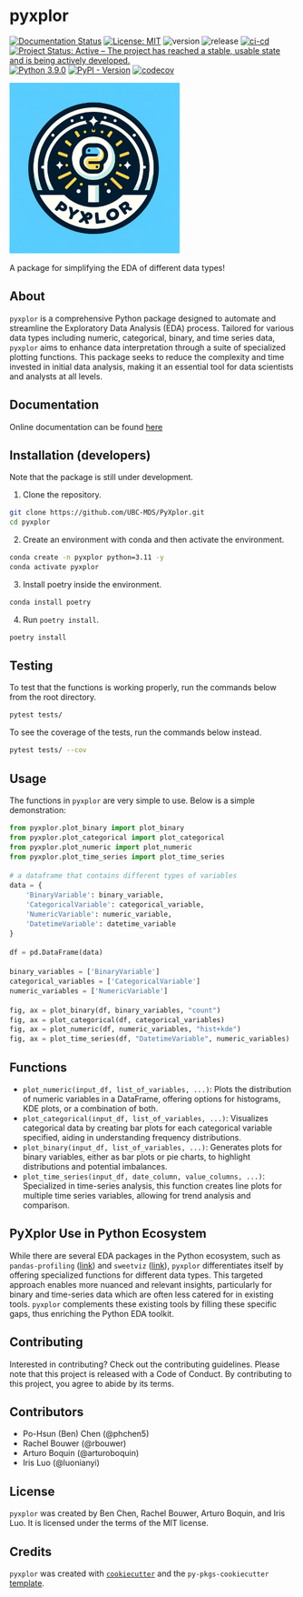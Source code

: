 # pyxplor

[![Documentation Status](https://readthedocs.org/projects/pyxplor/badge/?version=latest)](https://pyxplor.readthedocs.io/en/latest/?badge=latest) [![License: MIT](https://img.shields.io/badge/License-MIT-yellow.svg)](https://opensource.org/licenses/MIT) ![version](https://img.shields.io/github/v/release/UBC-MDS/pyxplor) ![release](https://img.shields.io/github/release-date/UBC-MDS/pyxplor)
[![ci-cd](https://github.com/UBC-MDS/PyXplor/actions/workflows/ci-cd.yml/badge.svg)](https://github.com/UBC-MDS/PyXplor/actions/workflows/ci-cd.yml)
[![Project Status: Active – The project has reached a stable, usable state and is being actively developed.](https://www.repostatus.org/badges/latest/active.svg)](https://www.repostatus.org/#active)
[![Python 3.9.0](https://img.shields.io/badge/python-3.11.0-blue.svg)](https://www.python.org/downloads/release/python-3110/)
[![PyPI - Version](https://img.shields.io/pypi/v/PyXplor)](https://pyxplor.readthedocs.io/en/latest/?badge=latest%2F)
[![codecov](https://codecov.io/gh/UBC-MDS/PyXplor/graph/badge.svg?token=pJe5bA9V8z)](https://codecov.io/gh/UBC-MDS/PyXplor)


<img src="https://github.com/UBC-MDS/pyxplor/blob/main/img/pyxplor_logo.png?raw=true" height="300">

A package for simplifying the EDA of different data types!

## About

`pyxplor` is a comprehensive Python package designed to automate and streamline the Exploratory Data Analysis (EDA) process. Tailored for various data types including numeric, categorical, binary, and time series data, `pyxplor` aims to enhance data interpretation through a suite of specialized plotting functions. This package seeks to reduce the complexity and time invested in initial data analysis, making it an essential tool for data scientists and analysts at all levels.

## Documentation

Online documentation can be found [here](https://pyxplor.readthedocs.io/en/latest/?badge=latest/)


## Installation (developers)

Note that the package is still under development.

1. Clone the repository.

```bash
git clone https://github.com/UBC-MDS/PyXplor.git
cd pyxplor
```

2. Create an environment with conda and then activate the environment.

```bash
conda create -n pyxplor python=3.11 -y
conda activate pyxplor
```

3. Install poetry inside the environment.

```bash
conda install poetry
```

4. Run `poetry install`.

```bash
poetry install
```

## Testing

To test that the functions is working properly, run the commands below from the root directory.

```bash
pytest tests/
```

To see the coverage of the tests, run the commands below instead.

```bash
pytest tests/ --cov
```

## Usage

The functions in `pyxplor` are very simple to use. Below is a simple demonstration:

```python
from pyxplor.plot_binary import plot_binary
from pyxplor.plot_categorical import plot_categorical
from pyxplor.plot_numeric import plot_numeric
from pyxplor.plot_time_series import plot_time_series

# a dataframe that contains different types of variables
data = {
    'BinaryVariable': binary_variable,
    'CategoricalVariable': categorical_variable,
    'NumericVariable': numeric_variable,
    'DatetimeVariable': datetime_variable
}

df = pd.DataFrame(data)

binary_variables = ['BinaryVariable']
categorical_variables = ['CategoricalVariable']
numeric_variables = ['NumericVariable']

fig, ax = plot_binary(df, binary_variables, "count")
fig, ax = plot_categorical(df, categorical_variables)
fig, ax = plot_numeric(df, numeric_variables, "hist+kde")
fig, ax = plot_time_series(df, "DatetimeVariable", numeric_variables)
```

## Functions

- `plot_numeric(input_df, list_of_variables, ...)`:
  Plots the distribution of numeric variables in a DataFrame, offering options for histograms, KDE plots, or a combination of both.
- `plot_categorical(input_df, list_of_variables, ...)`:
  Visualizes categorical data by creating bar plots for each categorical variable specified, aiding in understanding frequency distributions.
- `plot_binary(input_df, list_of_variables, ...)`:
  Generates plots for binary variables, either as bar plots or pie charts, to highlight distributions and potential imbalances.
- `plot_time_series(input_df, date_column, value_columns, ...)`:
  Specialized in time-series analysis, this function creates line plots for multiple time series variables, allowing for trend analysis and comparison.


## PyXplor Use in Python Ecosystem

While there are several EDA packages in the Python ecosystem, such as `pandas-profiling` ([link](https://github.com/pandas-profiling/pandas-profiling)) and `sweetviz` ([link](https://github.com/fbdesignpro/sweetviz)), `pyxplor` differentiates itself by offering specialized functions for different data types. This targeted approach enables more nuanced and relevant insights, particularly for binary and time-series data which are often less catered for in existing tools. `pyxplor` complements these existing tools by filling these specific gaps, thus enriching the Python EDA toolkit.

## Contributing

Interested in contributing? Check out the contributing guidelines. Please note that this project is released with a Code of Conduct. By contributing to this project, you agree to abide by its terms.

## Contributors

- Po-Hsun (Ben) Chen (@phchen5)
- Rachel Bouwer (@rbouwer)
- Arturo Boquin (@arturoboquin)
- Iris Luo (@luonianyi)

## License

`pyxplor` was created by Ben Chen, Rachel Bouwer, Arturo Boquin, and Iris Luo. It is licensed under the terms of the MIT license.

## Credits

`pyxplor` was created with [`cookiecutter`](https://cookiecutter.readthedocs.io/en/latest/) and the `py-pkgs-cookiecutter` [template](https://github.com/py-pkgs/py-pkgs-cookiecutter).
